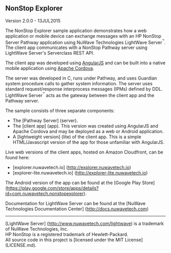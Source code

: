 NonStop Explorer
---
Version 2.0.0 - 13JUL2015

The NonStop Explorer sample application demonstrates how a web application or mobile device can exchange
messages with an HP NonStop Server Pathway application using NuWave Technologies LightWave
Server<sup>&trade;</sup>. The client app communicates with a NonStop Pathway server using LightWave
Server's Serverclass REST API.

The client app was developed using [AngularJS](http://angularjs.org/) and can be built into a native mobile application
using [Apache Cordova](http://cordova.apache.org/).

The server was developed in C, runs under Pathway, and uses Guardian system procedure calls to
gather system information. The server uses standard request/response interprocess messages (IPMs)
defined by DDL. LightWave Server<sup>&trade;</sup> acts as the gateway between the client
app and the Pathway server.

The sample consists of three separate components:

* The [Pathway Server] (server).
* The [client app] (app). This version was created using AngularJS and Apache Cordova and may be deployed as a web
or Android application.
* A [lightweight version] (lite) of the client app. This is a simple HTML/Javascript version
of the app for those unfamiliar with AngularJS.

Live web versions of the client apps, hosted on Amazon Cloudfront, can be found here:

* [explorer.nuwavetech.io] (http://explorer.nuwavetech.io)
* [explorer-lite.nuwavetech.io] (http://explorer-lite.nuwavetech.io)

The Android version of the app can be found at the [Google Play Store] (https://play.google.com/store/apps/details?id=com.nuwavetech.nonstopexplorer).

Documentation for LightWave Server can be found at the [NuWave Technologies Documentation Center] (http://docs.nuwavetech.com)
<hr>

[LightWave Server] (http://www.nuwavetech.com/lightwave) is a trademark of NuWave Technologies, Inc.<br>
HP NonStop is a registered trademark of Hewlett-Packard.<br>
All source code in this project is [licensed under the MIT License] (LICENSE.md).